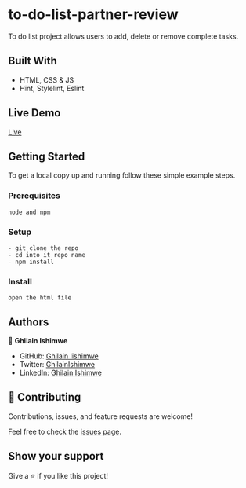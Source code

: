 # to-do-list-partner-review

To do list project allows users to add, delete or remove complete tasks.

## Built With

- HTML, CSS & JS
- Hint, Stylelint, Eslint

## Live Demo

[Live]( https://ghilain.github.io/to-do-list-partner-review/index.html)


## Getting Started

To get a local copy up and running follow these simple example steps.

### Prerequisites

```
node and npm
```

### Setup

```
- git clone the repo
- cd into it repo name
- npm install
```

### Install

```
open the html file
```

## Authors

👤 **Ghilain Ishimwe**

- GitHub: [Ghilain Iishimwe](https://github.com/Ghilain)
- Twitter: [GhilainIshimwe](https://twitter.com/GhilainIshimwe)
- LinkedIn: [Ghilain Ishimwe](https://www.linkedin.com/in/ghilain-ishimwe-067a5b1b4/)

## 🤝 Contributing

Contributions, issues, and feature requests are welcome!

Feel free to check the [issues page](https://github.com/Ghilain/To-Do-list).

## Show your support

Give a ⭐️ if you like this project!